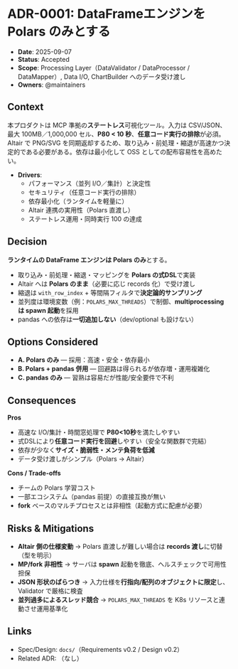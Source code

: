 # ADR-0001: DataFrameエンジンを **Polars のみ**とする

- **Date**: 2025-09-07
- **Status**: Accepted
- **Scope**: Processing Layer（DataValidator / DataProcessor / DataMapper）, Data I/O, ChartBuilder へのデータ受け渡し
- **Owners**: @maintainers

## Context
本プロダクトは MCP 準拠の**ステートレス**可視化ツール。入力は CSV/JSON、最大 100MB／1,000,000 セル、**P80 < 10 秒**、**任意コード実行の排除**が必須。Altair で PNG/SVG を同期返却するため、取り込み・前処理・縮退が高速かつ決定的である必要がある。依存は最小化して OSS としての配布容易性を高めたい。

- **Drivers**:
  - パフォーマンス（並列 I/O／集計）と決定性
  - セキュリティ（任意コード実行の排除）
  - 依存最小化（ランタイムを軽量に）
  - Altair 連携の実用性（Polars 直渡し）
  - ステートレス運用・同時実行 100 の達成

## Decision
**ランタイムの DataFrame エンジンは Polars のみ**とする。
- 取り込み・前処理・縮退・マッピングを **Polars の式DSL**で実装
- Altair へは **Polars のまま**（必要に応じ records 化）で受け渡し
- 縮退は `with_row_index` + 等間隔フィルタで**決定論的サンプリング**
- 並列度は環境変数（例：`POLARS_MAX_THREADS`）で制御、**multiprocessing は spawn 起動**を採用
- pandas への依存は**一切追加しない**（dev/optional も設けない）

## Options Considered
- **A. Polars のみ** — 採用：高速・安全・依存最小
- **B. Polars + pandas 併用** — 回避路は得られるが依存増・運用複雑化
- **C. pandas のみ** — 習熟は容易だが性能/安全要件で不利

## Consequences
**Pros**
- 高速な I/O/集計・時間窓処理で **P80<10秒**を満たしやすい
- 式DSLにより**任意コード実行を回避**しやすい（安全な関数群で完結）
- 依存が少なく**サイズ・脆弱性・メンテ負荷を低減**
- データ受け渡しがシンプル（Polars → Altair）

**Cons / Trade-offs**
- チームの Polars 学習コスト
- 一部エコシステム（pandas 前提）の直接互換が無い
- **fork** ベースのマルチプロセスとは非相性（起動方式に配慮が必要）

## Risks & Mitigations
- **Altair 側の仕様変動** → Polars 直渡しが難しい場合は **records 渡し**に切替（型を明示）
- **MP/fork 非相性** → サーバは **spawn** 起動を徹底、ヘルスチェックで可用性担保
- **JSON 形状のばらつき** → 入力仕様を**行指向/配列のオブジェクトに限定**し、Validator で厳格に検査
- **並列過多によるスレッド競合** → `POLARS_MAX_THREADS` を K8s リソースと連動させ運用基準化

## Links
- Spec/Design: `docs/`（Requirements v0.2 / Design v0.2）
- Related ADR: （なし）
